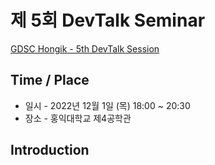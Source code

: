 # 제 5회 DevTalk Seminar

[GDSC Hongik - 5th DevTalk Session]()

## Time / Place

- 일시 - 2022년 12월 1일 (목) 18:00 ~ 20:30
- 장소 - 홍익대학교 제4공학관

## Introduction

</table>

